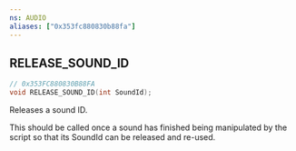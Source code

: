 ```yaml
---
ns: AUDIO
aliases: ["0x353fc880830b88fa"]
---
```

## RELEASE_SOUND_ID

```c
// 0x353FC880830B88FA
void RELEASE_SOUND_ID(int SoundId);
```

Releases a sound ID.

This should be called once a sound has finished being manipulated by the script so that its SoundId can be released and re-used.

